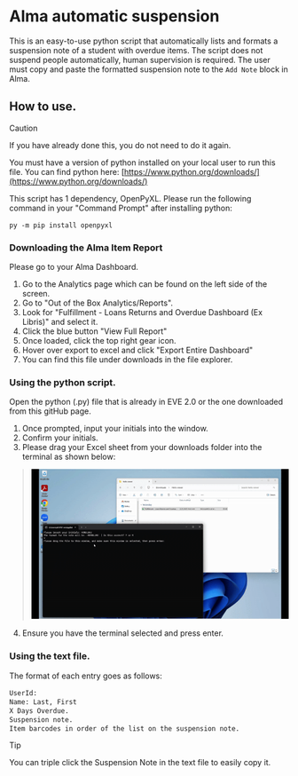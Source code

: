 # Alma automatic suspension

This is an easy-to-use python script that automatically lists and formats a suspension note of a student with overdue items. The script does not suspend people automatically, human supervision is required. The user must copy and paste the formatted suspension note to the `Add Note` block in Alma.

## How to use.
> [!CAUTION]
> If you have already done this, you do not need to do it again.
> 
> You must have a version of python installed on your local user to run this file. You can find python here: [https://www.python.org/downloads/](https://www.python.org/downloads/)
> 
> This script has 1 dependency, OpenPyXL. Please run the following command in your "Command Prompt" after installing python:
> ```
> py -m pip install openpyxl
> ```

### Downloading the Alma Item Report
Please go to your Alma Dashboard.
1. Go to the Analytics page which can be found on the left side of the screen.
2. Go to "Out of the Box Analytics/Reports".
3. Look for "Fulfillment - Loans Returns and Overdue Dashboard (Ex Libris)" and select it.
4. Click the blue button "View Full Report"
5. Once loaded, click the top right gear icon.
6. Hover over export to excel and click "Export Entire Dashboard"
7. You can find this file under downloads in the file explorer.

### Using the python script.
Open the python (.py) file that is already in EVE 2.0 or the one downloaded from this gitHub page. 
1. Once prompted, input your initials into the window.
2. Confirm your initials.
3. Please drag your Excel sheet from your downloads folder into the terminal as shown below:  
> <img src="/gifs/drag-and-drop.gif" width="480" height="270"/>  
4. Ensure you have the terminal selected and press enter.

### Using the text file.
The format of each entry goes as follows:  
```
UserId:  
Name: Last, First  
X Days Overdue.  
Suspension note.
Item barcodes in order of the list on the suspension note.   
```
> [!TIP]
> You can triple click the Suspension Note in the text file to easily copy it.  
